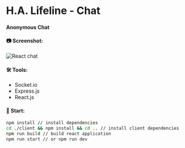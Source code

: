 # H.A. Lifeline - Chat
#### Anonymous Chat

#### 📷 Screenshot:
![React chat](https://i.imgur.com/P9PTZXl.png)

#### 🛠 Tools:
- Socket.io
- Express.js
- React.js

#### 🚀 Start:
```bash
npm install // install dependencies
cd ./client && npm install && cd .. // install client dependencies
npm run build // build react application
npm run start // or npm run dev
```
